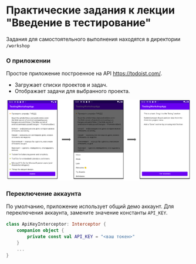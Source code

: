 # Практические задания к лекции "Введение в тестирование"

Задания для самостоятельного выполнения находятся в директории `/workshop`

### О приложении

Простое приложение построенное на API https://todoist.com/. 

- Загружает списки проектов и задач. 
- Отображает задачи для выбранного проекта.

![Project navigation](workshop/images/readme-sample.png)

### Переключение аккаунта

По умолчанию, приложение использует общий демо аккаунт. Для переключения аккаунта, замените значение константы `API_KEY`. 
```kotlin
class ApiKeyInterceptor: Interceptor {
    companion object {
        private const val API_KEY = "<ваш токен>"
    }
    ...
}
```
